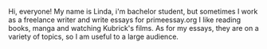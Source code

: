 Hi, everyone!
My name is Linda, i'm bachelor student, but sometimes I work as a freelance writer and write essays for primeessay.org
I like reading books, manga and watching Kubrick's films. 
As for my essays, they are on a variety of topics, so I am useful to a large audience. 
